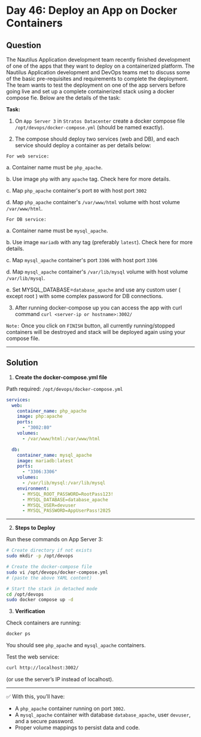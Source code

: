 # Day 46: Deploy an App on Docker Containers

## Question

The Nautilus Application development team recently finished development of one of the apps that they want to deploy on a containerized platform. The Nautilus Application development and DevOps teams met to discuss some of the basic pre-requisites and requirements to complete the deployment. The team wants to test the deployment on one of the app servers before going live and set up a complete containerized stack using a docker compose fie. Below are the details of the task:

**Task:**

1. On `App Server 3` in `Stratos Datacenter` create a docker compose file `/opt/devops/docker-compose.yml` (should be named exactly).

2. The compose should deploy two services (web and DB), and each service should deploy a container as per details below:

`For web service:`

a. Container name must be `php_apache`.

b. Use image `php` with any `apache` tag. Check here for more details.

c. Map `php_apache` container's port `80` with host port `3002`

d. Map `php_apache` container's `/var/www/html` volume with host volume `/var/www/html`.

`For DB service:`

a. Container name must be `mysql_apache`.

b. Use image `mariadb` with any tag (preferably `latest`). Check here for more details.

c. Map `mysql_apache` container's port `3306` with host port `3306`

d. Map `mysql_apache` container's `/var/lib/mysql` volume with host volume `/var/lib/mysql`.

e. Set MYSQL_DATABASE=`database_apache` and use any custom user ( except root ) with some complex password for DB connections.

3. After running docker-compose up you can access the app with curl command `curl <server-ip or hostname>:3002/`

`Note:` Once you click on `FINISH` button, all currently running/stopped containers will be destroyed and stack will be deployed again using your compose file.

---

## Solution

1. **Create the docker-compose.yml file**

Path required:
`/opt/devops/docker-compose.yml`

```yaml
services:
  web:
    container_name: php_apache
    image: php:apache
    ports:
      - "3002:80"
    volumes:
      - /var/www/html:/var/www/html

  db:
    container_name: mysql_apache
    image: mariadb:latest
    ports:
      - "3306:3306"
    volumes:
      - /var/lib/mysql:/var/lib/mysql
    environment:
      - MYSQL_ROOT_PASSWORD=RootPass123!
      - MYSQL_DATABASE=database_apache
      - MYSQL_USER=devuser
      - MYSQL_PASSWORD=AppUserPass!2025
```

---

2. **Steps to Deploy**

Run these commands on App Server 3:

```bash
# Create directory if not exists
sudo mkdir -p /opt/devops

# Create the docker-compose file
sudo vi /opt/devops/docker-compose.yml
# (paste the above YAML content)

# Start the stack in detached mode
cd /opt/devops
sudo docker compose up -d
```

3. **Verification**

Check containers are running:

```bash
docker ps
```
You should see `php_apache` and `mysql_apache` containers.

Test the web service:

```bash
curl http://localhost:3002/
```
(or use the server’s IP instead of localhost).

---

✅ With this, you’ll have:
- A `php_apache` container running on port `3002`.
- A `mysql_apache` container with database `database_apache`, user `devuser`, and a secure password.
- Proper volume mappings to persist data and code.